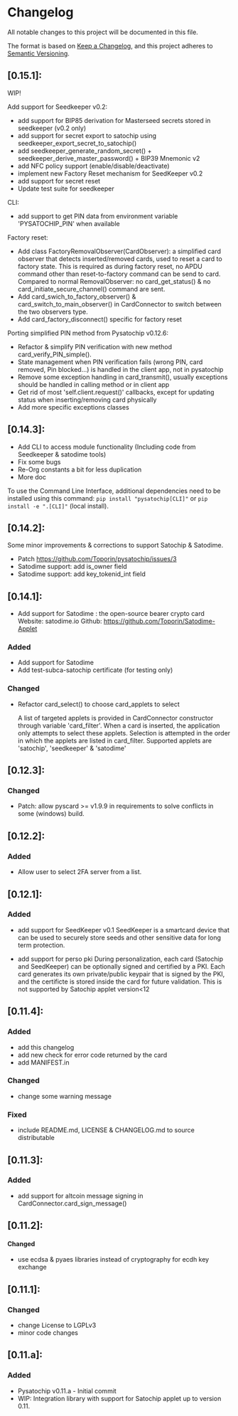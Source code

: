 # Changelog

All notable changes to this project will be documented in this file.

The format is based on [Keep a Changelog](https://keepachangelog.com/en/1.0.0/),
and this project adheres to [Semantic Versioning](https://semver.org/spec/v2.0.0.html).

## [0.15.1]:

WIP!

Add support for Seedkeeper v0.2:
* add support for BIP85 derivation for Masterseed secrets stored in seedkeeper (v0.2 only)
* add support for secret export to satochip using seedkeeper_export_secret_to_satochip()
* add seedkeeper_generate_random_secret() + seedkeeper_derive_master_password() + BIP39 Mnemonic v2 
* add NFC policy support (enable/disable/deactivate)
* implement new Factory Reset mechanism for SeedKeeper v0.2
* add support for secret reset
* Update test suite for seedkeeper

CLI:
* add support to get PIN data from environment variable 'PYSATOCHIP_PIN' when available

Factory reset:
* Add class FactoryRemovalObserver(CardObserver): a simplified card observer that detects inserted/removed cards, used to reset a card to factory state. This is required as during factory reset, no APDU command other than reset-to-factory command can be send to card. Compared to normal RemovalObserver: no card_get_status() & no card_initiate_secure_channel() command are sent.
* Add card_swich_to_factory_observer() & card_switch_to_main_observer() in CardConnector to switch between the two observers type.
* Add card_factory_disconnect() specific for factory reset

Porting simplified PIN method from Pysatochip v0.12.6:
* Refactor & simplify PIN verification with new method card_verify_PIN_simple(). 
* State management when PIN verification fails (wrong PIN, card removed, Pin blocked...) is handled in the client app, not in pysatochip
* Remove some exception handling in card_transmit(), usually exceptions should be handled in calling method or in client app
* Get rid of most 'self.client.request()' callbacks, except for updating status when inserting/removing card physically
* Add more specific exceptions classes

## [0.14.3]:

 - Add CLI to access module functionality (Including code from Seedkeeper & satodime tools)
 - Fix some bugs
 - Re-Org constants a bit for less duplication
 - More doc

To use the Command Line Interface, additional dependencies need to be installed using this command: `pip install "pysatochip[CLI]"` or `pip install -e ".[CLI]"` (local install). 

## [0.14.2]:

Some minor improvements & corrections to support Satochip & Satodime.
 - Patch https://github.com/Toporin/pysatochip/issues/3
 - Satodime support: add is_owner field
 - Satodime support: add key_tokenid_int field

## [0.14.1]:

- Add support for Satodime : the open-source bearer crypto card
Website: satodime.io
Github: https://github.com/Toporin/Satodime-Applet

### Added 
 
 - Add support for Satodime
 - Add test-subca-satochip certificate (for testing only)
 
### Changed

- Refactor card_select() to choose card_applets to select
    
    A list of targeted applets is provided in CardConnector constructor through variable 'card_filter'.
    When a card is inserted, the application only attempts to select these applets.
    Selection is attempted in the order in which the applets are listed in card_filter.
    Supported applets are 'satochip', 'seedkeeper' & 'satodime'

## [0.12.3]: 

### Changed 

- Patch: allow pyscard >= v1.9.9 in requirements to solve conflicts in some (windows) build.

## [0.12.2]: 

### Added 

- Allow user to select 2FA server from a list.

## [0.12.1]: 

### Added 

- add support for SeedKeeper v0.1
SeedKeeper is a smartcard device that can be used to securely store seeds and other sensitive data for long term protection.

- add support for perso pki
During personalization, each card (Satochip and SeedKeeper) can be optionally signed and certified by a PKI.
Each card generates its own private/public keypair that is signed by the PKI, and the certificte is stored inside the card for future validation.
This is not supported by Satochip applet version<12

## [0.11.4]: 

### Added 

- add this changelog
- add new check for error code returned by the card
- add MANIFEST.in

### Changed

- change some warning message

### Fixed

- include README.md, LICENSE & CHANGELOG.md to source distributable

## [0.11.3]:

### Added 

- add support for altcoin message signing in CardConnector.card_sign_message()

## [0.11.2]: 

#### Changed

- use ecdsa & pyaes libraries instead of cryptography for ecdh key exchange

## [0.11.1]: 

### Changed

- change License to LGPLv3
- minor code changes

## [0.11.a]: 

### Added

- Pysatochip v0.11.a - Initial commit
- WIP: Integration library with support for Satochip applet up to version 0.11.

